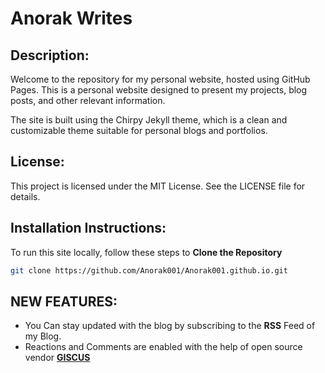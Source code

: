 # Anorak Writes
## Description:

Welcome to the repository for my personal website, hosted using GitHub Pages. This is a personal website designed to present my projects, blog posts, and other relevant information.

The site is built using the Chirpy Jekyll theme, which is a clean and customizable theme suitable for personal blogs and portfolios.

## License:

This project is licensed under the MIT License. See the LICENSE file for details.

## Installation Instructions:

To run this site locally, follow these steps to 
 **Clone the Repository**
   ```bash
   git clone https://github.com/Anorak001/Anorak001.github.io.git
   ```


## NEW FEATURES:

- You Can stay updated with the blog by subscribing to the **RSS** Feed of my Blog.
- Reactions and Comments are enabled with the help of open source vendor [**GISCUS**](https://giscus.app/)
